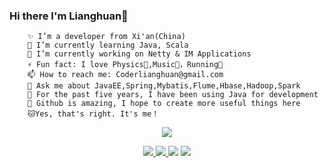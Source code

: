 ### Hi there  I'm Lianghuan👋



        ✨ I’m a developer from Xi'an(China)  
        🌱 I’m currently learning Java, Scala  
        🔭 I’m currently working on Netty & IM Applications  
        ⚡ Fun fact: I love Physics🚀,Music💽，Running🏃  
        📫 How to reach me: Coderlianghuan@gmail.com  
        💬 Ask me about JavaEE,Spring,Mybatis,Flume,Hbase,Hadoop,Spark  
        👨 For the past five years, I have been using Java for development  
        🌟 Github is amazing, I hope to create more useful things here  
        🐱‍Yes, that's right. It's me！  



<p align="center">
  <a href="https://github.com/18391713434">
    <img src="https://github-readme-stats.vercel.app/api?username=18391713434&show_icons=true&title_color=fff&icon_color=79ff97&text_color=9f9f9f&bg_color=151515&hide=contribs,prs,issues" /></a>
  <p align="center">
    <a href="https://github.com/18391713434/EasyChat">
      <img src="https://img.shields.io/badge/-EasyChat-green.svg" </a>
      <a href="https://github.com/18391713434/Gmall">
        <img src="https://img.shields.io/badge/-Gmall-brightgreen.svg" </a>
        <a href="https://18391713434.github.io/OnlinEDU/">
          <img src="https://img.shields.io/badge/-OnlinEDU-success.svg" /></a>
        <a href="https://github.com/18391713434">
          <img src="https://komarev.com/ghpvc/?username=18391713434&color=ff69b4&label=Views" /></a>
  </p>
</p>
